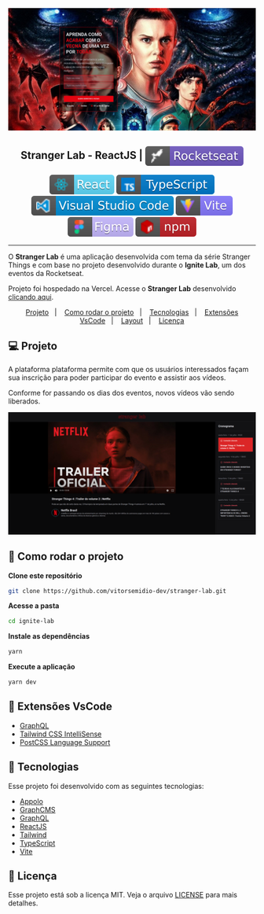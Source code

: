 <img src=".github/stranger-lab-home.png" />

<h2 align="center">
   Stranger Lab - ReactJS | <img alt="badge rocketseat" align="center" src=".github\rocket.svg">
</h2>

<p align="center">
<img alt="badge react" src=".github/badge-react.svg">
<img alt="badge typescript" src=".github/badge-typescript.svg">
<img alt="badge vscode" src=".github/badge-visual_studio_code.svg">
<img alt="badge vite" src=".github/badge-vitejs.svg">
<img alt="badge figma" src=".github/badge-figma.svg">
<img alt="badge npm" src=".github/badge-npm.svg">
</p>

---

O **Stranger Lab** é uma aplicação desenvolvida com tema da série Stranger Things e com base no projeto desenvolvido durante o **Ignite Lab**, um dos eventos da Rocketseat.

Projeto foi hospedado na Vercel. Acesse o **Stranger Lab** desenvolvido [clicando aqui](https://stranger-lab.vercel.app/).

<p align="center">
  <a href="#-projeto">Projeto</a>&nbsp;&nbsp;&nbsp;|&nbsp;&nbsp;&nbsp;
  <a href="#-como-rodar-o-projeto">Como rodar o projeto</a>&nbsp;&nbsp;&nbsp;|&nbsp;&nbsp;&nbsp;
  <a href="#-tecnologias">Tecnologias</a>&nbsp;&nbsp;&nbsp;|&nbsp;&nbsp;&nbsp;
  <a href="#-extensões-vscode">Extensões VsCode</a>&nbsp;&nbsp;&nbsp;|&nbsp;&nbsp;&nbsp;
  <a href="#-layout">Layout</a>&nbsp;&nbsp;&nbsp;|&nbsp;&nbsp;&nbsp;
  <a href="#-licença">Licença</a>
</p>

## 💻 Projeto

A plataforma plataforma permite com que os usuários interessados façam sua inscrição para poder participar do evento e assistir aos vídeos.

Conforme for passando os dias dos eventos, novos vídeos vão sendo liberados.

<img src=".github/stranger-lab-event.png" />

## 🧭 Como rodar o projeto

**Clone este repositório**

```bash
git clone https://github.com/vitorsemidio-dev/stranger-lab.git
```

**Acesse a pasta**

```bash
cd ignite-lab
```

**Instale as dependências**

```bash
yarn
```

**Execute a aplicação**

```bash
yarn dev
```

## 🎉 Extensões VsCode

- [GraphQL](https://marketplace.visualstudio.com/items?itemName=GraphQL.vscode-graphql)
- [Tailwind CSS IntelliSense](https://marketplace.visualstudio.com/items?itemName=bradlc.vscode-tailwindcss)
- [PostCSS Language Support](https://marketplace.visualstudio.com/items?itemName=csstools.postcss)

## 🚀 Tecnologias

Esse projeto foi desenvolvido com as seguintes tecnologias:

- [Appolo](https://www.apollographql.com/)
- [GraphCMS](https://graphcms.com/)
- [GraphQL](https://graphql.org/)
- [ReactJS](https://pt-br.reactjs.org/)
- [Tailwind](https://tailwindcss.com/)
- [TypeScript](https://www.typescriptlang.org/pt/)
- [Vite](https://vitejs.dev/)

## 📝 Licença

Esse projeto está sob a licença MIT. Veja o arquivo [LICENSE](LICENSE) para mais detalhes.
